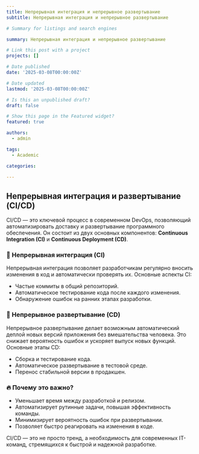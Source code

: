 ```yaml
---
title: Непрерывная интеграция и непрерывное развертывание
subtitle: Непрерывная интеграция и непрерывное развертывание

# Summary for listings and search engines

summary: Непрерывная интеграция и непрерывное развертывание

# Link this post with a project
projects: []

# Date published
date: '2025-03-08T00:00:00Z'

# Date updated
lastmod: '2025-03-08T00:00:00Z'

# Is this an unpublished draft?
draft: false

# Show this page in the Featured widget?
featured: true

authors:
  - admin

tags:
  - Academic

categories:
  
---
```


## Непрерывная интеграция и развертывание (CI/CD)

CI/CD — это ключевой процесс в современном DevOps, позволяющий автоматизировать доставку и развертывание программного обеспечения. Он состоит из двух основных компонентов: **Continuous Integration (CI)** и **Continuous Deployment (CD)**.

### 📌 Непрерывная интеграция (CI)
Непрерывная интеграция позволяет разработчикам регулярно вносить изменения в код и автоматически проверять их. Основные аспекты CI:
- Частые коммиты в общий репозиторий.
- Автоматическое тестирование кода после каждого изменения.
- Обнаружение ошибок на ранних этапах разработки.

### 📌 Непрерывное развертывание (CD)
Непрерывное развертывание делает возможным автоматический деплой новых версий приложения без вмешательства человека. Это снижает вероятность ошибок и ускоряет выпуск новых функций. Основные этапы CD:
- Сборка и тестирование кода.
- Автоматическое развертывание в тестовой среде.
- Перенос стабильной версии в продакшен.

### 🔥 Почему это важно?
- Уменьшает время между разработкой и релизом.
- Автоматизирует рутинные задачи, повышая эффективность команды.
- Минимизирует вероятность ошибок при развертывании.
- Позволяет быстро реагировать на изменения в коде.

CI/CD — это не просто тренд, а необходимость для современных IT-команд, стремящихся к быстрой и надежной разработке.  

